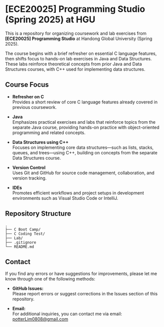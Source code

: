 # [ECE20025] Programming Studio (Spring 2025) at HGU

This is a repository for organizing coursework and lab exercises from **[ECE20025] Programming Studio** at Handong Global University (Spring 2025).

The course begins with a brief refresher on essential C language features, then shifts focus to hands-on lab exercises in Java and Data Structures. These labs reinforce theoretical concepts from prior Java and Data Structures courses, with C++ used for implementing data structures.

## Course Focus

- **Refresher on C**  
  Provides a short review of core C language features already covered in previous coursework.

- **Java**  
  Emphasizes practical exercises and labs that reinforce topics from the separate Java course, providing hands-on practice with object-oriented programming and related concepts.

- **Data Structures using C++**  
  Focuses on implementing core data structures—such as lists, stacks, queues, and trees—using C++, building on concepts from the separate Data Structures course.

- **Version Control**  
  Uses Git and GitHub for source code management, collaboration, and version tracking.

- **IDEs**  
  Promotes efficient workflows and project setups in development environments such as Visual Studio Code or IntelliJ.

## Repository Structure

```plaintext
.
├── C Boot Camp/
├── C Coding Test/
├── Lab/
├── .gitignore
└── README.md
```

## Contact

If you find any errors or have suggestions for improvements, please let me know through one of the following methods:

- **GitHub Issues:**  
  Please report errors or suggest corrections in the Issues section of this repository.

- **Email:**  
  For additional inquiries, you can contact me via email:  
  potterLim0808@gmail.com
